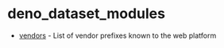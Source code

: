 # deno_dataset_modules

- [vendors](https://github.com/justjavac/deno-vendors) - List of vendor prefixes known to the web platform
